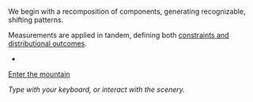 We begin with a recomposition of components, generating recognizable, shifting patterns.

Measurements are applied in tandem, defining both [constraints and distributional outcomes](https://github.com/operatorjen/artificial.lifeforms).


-


[Enter the mountain](https://operatorjen.github.io/systems.as.games/ECOSYSTEM/mountain.html)

_Type with your keyboard, or interact with the scenery._